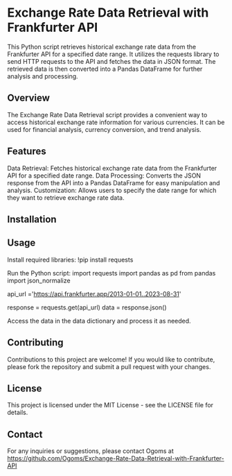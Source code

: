 # **Exchange Rate Data Retrieval with Frankfurter API**
This Python script retrieves historical exchange rate data from the Frankfurter API for a specified date range. It utilizes the requests library to send HTTP requests to the API and fetches the data in JSON format. The retrieved data is then converted into a Pandas DataFrame for further analysis and processing.

## **Overview**
The Exchange Rate Data Retrieval script provides a convenient way to access historical exchange rate information for various currencies. It can be used for financial analysis, currency conversion, and trend analysis.

## **Features**
Data Retrieval: Fetches historical exchange rate data from the Frankfurter API for a specified date range.
Data Processing: Converts the JSON response from the API into a Pandas DataFrame for easy manipulation and analysis.
Customization: Allows users to specify the date range for which they want to retrieve exchange rate data.
## **Installation**

## **Usage**
Install required libraries:
!pip install requests

Run the Python script:
import requests
import pandas as pd
from pandas import json_normalize

api_url ='https://api.frankfurter.app/2013-01-01..2023-08-31'

response = requests.get(api_url)
data = response.json()

Access the data in the data dictionary and process it as needed.
## **Contributing**
Contributions to this project are welcome! If you would like to contribute, please fork the repository and submit a pull request with your changes.
## **License**
This project is licensed under the MIT License - see the LICENSE file for details.
## **Contact**
For any inquiries or suggestions, please contact Ogoms at https://github.com/Ogoms/Exchange-Rate-Data-Retrieval-with-Frankfurter-API